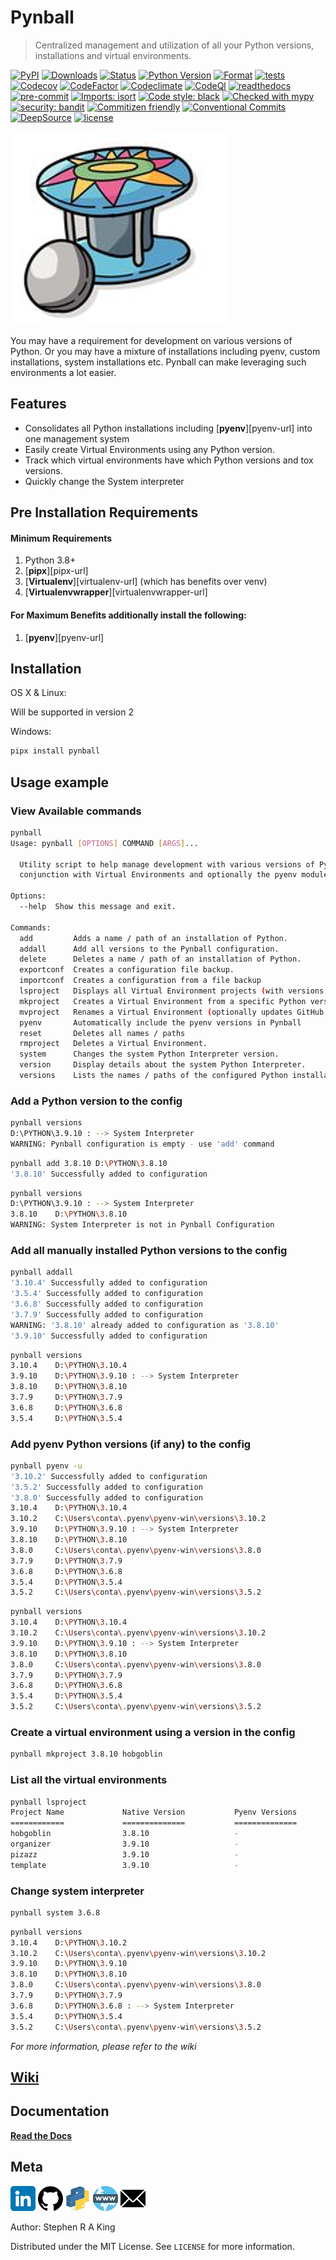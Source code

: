 # Pynball

> Centralized management and utilization of all your Python versions, installations and virtual environments.

[![PyPI][pypi-image]][pypi-url]
[![Downloads][downloads-image]][downloads-url]
[![Status][status-image]][pypi-url]
[![Python Version][python-version-image]][pypi-url]
[![Format][format-image]][pypi-url]
[![tests][tests-image]][tests-url]
[![Codecov][codecov-image]][codecov-url]
[![CodeFactor][codefactor-image]][codefactor-url]
[![Codeclimate][codeclimate-image]][codeclimate-url]
[![CodeQl][codeql-image]][codeql-url]
[![readthedocs][readthedocs-image]][readthedocs-url]
[![pre-commit][pre-commit-image]][pre-commit-url]
[![Imports: isort][isort-image]][isort-url]
[![Code style: black][black-image]][black-url]
[![Checked with mypy][mypy-image]][mypy-url]
[![security: bandit][bandit-image]][bandit-url]
[![Commitizen friendly][commitizen-image]][commitizen-url]
[![Conventional Commits][conventional-commits-image]][conventional-commits-url]
[![DeepSource][deepsource-image]][deepsource-url]
[![license][license-image]][license-url]

![](assets/header.png)

You may have a requirement for development on various versions of Python.
Or you may have a mixture of installations including pyenv, custom installations,
system installations etc. Pynball can make leveraging such environments a lot easier.

## Features

- Consolidates all Python installations including [**pyenv**][pyenv-url] into one management system
- Easily create Virtual Environments using any Python version.
- Track which virtual environments have which Python versions and tox versions.
- Quickly change the System interpreter

## Pre Installation Requirements

#### Minimum Requirements

1. Python 3.8+
2. [**pipx**][pipx-url]
3. [**Virtualenv**][virtualenv-url] (which has benefits over venv)
4. [**Virtualenvwrapper**][virtualenvwrapper-url]

#### For Maximum Benefits additionally install the following:

1. [**pyenv**][pyenv-url]

## Installation

OS X & Linux:

Will be supported in version 2

Windows:

```sh
pipx install pynball
```

## Usage example

### View Available commands

```sh
pynball
Usage: pynball [OPTIONS] COMMAND [ARGS]...

  Utility script to help manage development with various versions of Python in
  conjunction with Virtual Environments and optionally the pyenv module

Options:
  --help  Show this message and exit.

Commands:
  add         Adds a name / path of an installation of Python.
  addall      Add all versions to the Pynball configuration.
  delete      Deletes a name / path of an installation of Python.
  exportconf  Creates a configuration file backup.
  importconf  Creates a configuration from a file backup
  lsproject   Displays all Virtual Environment projects (with versions: native, tox and pyenv)
  mkproject   Creates a Virtual Environment from a specific Python version.
  mvproject   Renames a Virtual Environment (optionally updates GitHub and git)
  pyenv       Automatically include the pyenv versions in Pynball
  reset       Deletes all names / paths
  rmproject   Deletes a Virtual Environment.
  system      Changes the system Python Interpreter version.
  version     Display details about the system Python Interpreter.
  versions    Lists the names / paths of the configured Python installations
```

### Add a Python version to the config

```sh
pynball versions
D:\PYTHON\3.9.10 : --> System Interpreter
WARNING: Pynball configuration is empty - use 'add' command
```

```sh
pynball add 3.8.10 D:\PYTHON\3.8.10
'3.8.10' Successfully added to configuration
```

```sh
pynball versions
D:\PYTHON\3.9.10 : --> System Interpreter
3.8.10    D:\PYTHON\3.8.10
WARNING: System Interpreter is not in Pynball Configuration
```

### Add all manually installed Python versions to the config

```sh
pynball addall
'3.10.4' Successfully added to configuration
'3.5.4' Successfully added to configuration
'3.6.8' Successfully added to configuration
'3.7.9' Successfully added to configuration
WARNING: '3.8.10' already added to configuration as '3.8.10'
'3.9.10' Successfully added to configuration
```

```sh
pynball versions
3.10.4    D:\PYTHON\3.10.4
3.9.10    D:\PYTHON\3.9.10 : --> System Interpreter
3.8.10    D:\PYTHON\3.8.10
3.7.9     D:\PYTHON\3.7.9
3.6.8     D:\PYTHON\3.6.8
3.5.4     D:\PYTHON\3.5.4
```

### Add pyenv Python versions (if any) to the config

```sh
pynball pyenv -u
'3.10.2' Successfully added to configuration
'3.5.2' Successfully added to configuration
'3.8.0' Successfully added to configuration
3.10.4    D:\PYTHON\3.10.4
3.10.2    C:\Users\conta\.pyenv\pyenv-win\versions\3.10.2
3.9.10    D:\PYTHON\3.9.10 : --> System Interpreter
3.8.10    D:\PYTHON\3.8.10
3.8.0     C:\Users\conta\.pyenv\pyenv-win\versions\3.8.0
3.7.9     D:\PYTHON\3.7.9
3.6.8     D:\PYTHON\3.6.8
3.5.4     D:\PYTHON\3.5.4
3.5.2     C:\Users\conta\.pyenv\pyenv-win\versions\3.5.2
```

```sh
pynball versions
3.10.4    D:\PYTHON\3.10.4
3.10.2    C:\Users\conta\.pyenv\pyenv-win\versions\3.10.2
3.9.10    D:\PYTHON\3.9.10 : --> System Interpreter
3.8.10    D:\PYTHON\3.8.10
3.8.0     C:\Users\conta\.pyenv\pyenv-win\versions\3.8.0
3.7.9     D:\PYTHON\3.7.9
3.6.8     D:\PYTHON\3.6.8
3.5.4     D:\PYTHON\3.5.4
3.5.2     C:\Users\conta\.pyenv\pyenv-win\versions\3.5.2
```

### Create a virtual environment using a version in the config

```sh
pynball mkproject 3.8.10 hobgoblin
```

### List all the virtual environments

```sh
pynball lsproject
Project Name             Native Version           Pyenv Versions        Tox Versions
============             ==============           ==============        ============
hobgoblin                3.8.10                   -                     3.8, 3.9, 3.10
organizer                3.9.10                   -                     -
pizazz                   3.9.10                   -                     -
template                 3.9.10                   -                     -
```

### Change system interpreter

```sh
pynball system 3.6.8
```

```sh
pynball versions
3.10.4    D:\PYTHON\3.10.2
3.10.2    C:\Users\conta\.pyenv\pyenv-win\versions\3.10.2
3.9.10    D:\PYTHON\3.9.10
3.8.10    D:\PYTHON\3.8.10
3.8.0     C:\Users\conta\.pyenv\pyenv-win\versions\3.8.0
3.7.9     D:\PYTHON\3.7.9
3.6.8     D:\PYTHON\3.6.8 : --> System Interpreter
3.5.4     D:\PYTHON\3.5.4
3.5.2     C:\Users\conta\.pyenv\pyenv-win\versions\3.5.2
```

_For more information, please refer to the wiki_

## [Wiki][wiki]

## Documentation

[**Read the Docs**](https://pynball.readthedocs.io/en/latest/?)

## Meta

[![](assets/linkedin.png)](https://www.linkedin.com/in/sr-king)
[![](assets/github.png)](https://github.com/Stephen-RA-King)
[![](assets/pypi.png)](https://pypi.org/project/pynball)
[![](assets/www.png)](https://www.justpython.tech)
[![](assets/email.png)](mailto:sking.github@gmail.com)

Author: Stephen R A King

Distributed under the MIT License. See `LICENSE` for more information.

<!-- Markdown link & img dfn's -->

[bandit-image]: https://img.shields.io/badge/security-bandit-yellow.svg
[bandit-url]: https://github.com/PyCQA/bandit
[black-image]: https://img.shields.io/badge/code%20style-black-000000.svg
[black-url]: https://github.com/psf/black
[cc_template-url]: https://github.com/Stephen-RA-King/cc_template
[codeclimate-image]: https://api.codeclimate.com/v1/badges/9543c409696e9976a987/maintainability
[codeclimate-url]: https://codeclimate.com/github/Stephen-RA-King/pynball/maintainability
[codecov-image]: https://codecov.io/gh/Stephen-RA-King/pynball/branch/main/graph/badge.svg
[codecov-url]: https://app.codecov.io/gh/Stephen-RA-King/pynball
[codefactor-image]: https://www.codefactor.io/repository/github/Stephen-RA-King/pynball/badge
[codefactor-url]: https://www.codefactor.io/repository/github/Stephen-RA-King/pynball
[codeql-image]: https://github.com/Stephen-RA-King/pynball/actions/workflows/github-code-scanning/codeql/badge.svg
[codeql-url]: https://github.com/Stephen-RA-King/pynball/actions/workflows/github-code-scanning/codeql
[commitizen-image]: https://img.shields.io/badge/commitizen-friendly-brightgreen.svg
[commitizen-url]: http://commitizen.github.io/cz-cli/
[conventional-commits-image]: https://img.shields.io/badge/Conventional%20Commits-1.0.0-yellow.svg?style=flat-square
[conventional-commits-url]: https://conventionalcommits.org
[deepsource-image]: https://static.deepsource.io/deepsource-badge-light-mini.svg
[deepsource-url]: https://deepsource.io/gh/Stephen-RA-King/pynball/?ref=repository-badge
[downloads-image]: https://static.pepy.tech/personalized-badge/pynball?period=total&units=international_system&left_color=black&right_color=orange&left_text=Downloads
[downloads-url]: https://pepy.tech/project/pynball
[format-image]: https://img.shields.io/pypi/format/pynball
[isort-image]: https://img.shields.io/badge/%20imports-isort-%231674b1?style=flat&labelColor=ef8336
[isort-url]: https://github.com/pycqa/isort/
[lgtm-alerts-image]: https://img.shields.io/lgtm/alerts/g/Stephen-RA-King/pynball.svg?logo=lgtm&logoWidth=18
[lgtm-alerts-url]: https://lgtm.com/projects/g/Stephen-RA-King/pynball/alerts/
[lgtm-quality-image]: https://img.shields.io/lgtm/grade/python/g/Stephen-RA-King/pynball.svg?logo=lgtm&logoWidth=18
[lgtm-quality-url]: https://lgtm.com/projects/g/Stephen-RA-King/pynball/context:python
[license-image]: https://img.shields.io/pypi/l/pynball
[license-url]: https://github.com/Stephen-RA-King/pynball/blob/main/LICENSE
[mypy-image]: http://www.mypy-lang.org/static/mypy_badge.svg
[mypy-url]: http://mypy-lang.org/
[pip-tools-url]: https://github.com/jazzband/pip-tools/
[pre-commit-image]: https://img.shields.io/badge/pre--commit-enabled-brightgreen?logo=pre-commit&logoColor=white
[pre-commit-url]: https://github.com/pre-commit/pre-commit
[pre-commit.ci-image]: https://results.pre-commit.ci/badge/github/Stephen-RA-King/pynball/main.svg
[pre-commit.ci-url]: https://results.pre-commit.ci/latest/github/Stephen-RA-King/pynball/main
[pypi-url]: https://pypi.org/project/pynball/
[pypi-image]: https://img.shields.io/pypi/v/pynball.svg
[python-version-image]: https://img.shields.io/pypi/pyversions/pynball
[readthedocs-image]: https://readthedocs.org/projects/pynball/badge/?version=latest
[readthedocs-url]: https://pynball.readthedocs.io/en/latest/?badge=latest
[status-image]: https://img.shields.io/pypi/status/pynball.svg
[tests-image]: https://github.com/Stephen-RA-King/pynball/actions/workflows/tests.yml/badge.svg
[tests-url]: https://github.com/Stephen-RA-King/pynball/actions/workflows/tests.yml
[wiki]: https://github.com/Stephen-RA-King/pynball/wiki

